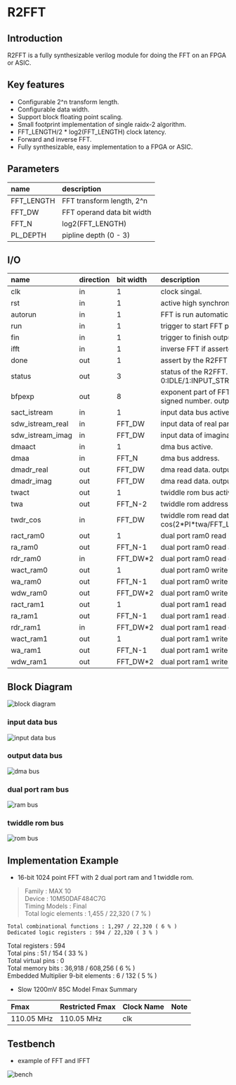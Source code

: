 # R2FFT

## Introduction

R2FFT is a fully synthesizable verilog module for doing the FFT on an FPGA or ASIC.

## Key features

- Configurable 2^n transform length.
- Configurable data width.
- Support block floating point scaling.
- Small footprint implementation of single raidx-2 algorithm.
- FFT_LENGTH/2 \* log2(FFT_LENGTH) clock latency.
- Forward and inverse FFT.
- Fully synthesizable, easy implementation to a FPGA or ASIC.

## Parameters

| name       | description                |
| :--------- | :------------------------- |
| FFT_LENGTH | FFT transform length, 2^n  |
| FFT_DW     | FFT operand data bit width |
| FFT_N      | log2(FFT_LENGTH)           |
| PL_DEPTH   | pipline depth (0 - 3)      |

## I/O

| name             | direction | bit width | description                                                                                              |
| :--------------- | :-------- | :-------- | :------------------------------------------------------------------------------------------------------- |
| clk              | in        | 1         | clock singal.                                                                                            |
| rst              | in        | 1         | active high synchronous reset signal.                                                                    |
| autorun          | in        | 1         | FFT is run automatically if input buffer has filled.                                                     |
| run              | in        | 1         | trigger to start FFT processing.                                                                         |
| fin              | in        | 1         | trigger to finish output and start next FFT frame.                                                       |
| ifft             | in        | 1         | inverse FFT if asserted.                                                                                 |
| done             | out       | 1         | assert by the R2FFT when there is valid data to output.                                                  |
| status           | out       | 3         | status of the R2FFT. 0:IDLE/1:INPUT_STREAM/2:FULL_BUFFER/3:RUN_FFT/4:DONE                                |
| bfpexp           | out       | 8         | exponent part of FFT results by block floating point scaling. signed number. output = dmadr \* 2^bfpexp. |
| sact_istream     | in        | 1         | input data bus active.                                                                                   |
| sdw_istream_real | in        | FFT_DW    | input data of real part. signed number.                                                                  |
| sdw_istream_imag | in        | FFT_DW    | input data of imaginary part. signed number.                                                             |
| dmaact           | in        | 1         | dma bus active.                                                                                          |
| dmaa             | in        | FFT_N     | dma bus address.                                                                                         |
| dmadr_real       | out       | FFT_DW    | dma read data. output of real part. signed number.                                                       |
| dmadr_imag       | out       | FFT_DW    | dma read data. output of imaginary part. signed number.                                                  |
| twact            | out       | 1         | twiddle rom bus active.                                                                                  |
| twa              | out       | FFT_N-2   | twiddle rom address.                                                                                     |
| twdr_cos         | in        | FFT_DW    | twiddle rom read data. return (1<<(FFT_DW-1)) \* cos(2\*PI\*twa/FFT_LENGTH), unsinged number.            |
| ract_ram0        | out       | 1         | dual port ram0 read bus active.                                                                          |
| ra_ram0          | out       | FFT_N-1   | dual port ram0 read address.                                                                             |
| rdr_ram0         | in        | FFT_DW\*2 | dual port ram0 read data.                                                                                |
| wact_ram0        | out       | 1         | dual port ram0 write bus active.                                                                         |
| wa_ram0          | out       | FFT_N-1   | dual port ram0 write address.                                                                            |
| wdw_ram0         | out       | FFT_DW\*2 | dual port ram0 write data.                                                                               |
| ract_ram1        | out       | 1         | dual port ram1 read bus active.                                                                          |
| ra_ram1          | out       | FFT_N-1   | dual port ram1 read address.                                                                             |
| rdr_ram1         | in        | FFT_DW\*2 | dual port ram1 read data.                                                                                |
| wact_ram1        | out       | 1         | dual port ram1 write bus active.                                                                         |
| wa_ram1          | out       | FFT_N-1   | dual port ram1 write bus address.                                                                        |
| wdw_ram1         | out       | FFT_DW\*2 | dual port ram1 write data.                                                                               |

## Block Diagram

![block diagram](doc/diagram/testbenchStructure.png)

### input data bus

![input data bus](doc/diagram/inputTiming.png)

### output data bus

![dma bus](doc/diagram/dmaTiming.png)

### dual port ram bus

![ram bus](doc/diagram/ramTiming.png)

### twiddle rom bus

![rom bus](doc/diagram/twromTiming.png)

## Implementation Example

- 16-bit 1024 point FFT with 2 dual port ram and 1 twiddle rom.

> Family : MAX 10  
> Device : 10M50DAF484C7G  
> Timing Models : Final  
> Total logic elements : 1,455 / 22,320 ( 7 % )

    Total combinational functions : 1,297 / 22,320 ( 6 % )
    Dedicated logic registers : 594 / 22,320 ( 3 % )

Total registers : 594  
Total pins : 51 / 154 ( 33 % )  
Total virtual pins : 0  
Total memory bits : 36,918 / 608,256 ( 6 % )  
Embedded Multiplier 9-bit elements : 6 / 132 ( 5 % )

- Slow 1200mV 85C Model Fmax Summary

| Fmax       | Restricted Fmax | Clock Name | Note |
| :--------- | :-------------- | :--------- | :--- |
| 110.05 MHz | 110.05 MHz      | clk        |      |

## Testbench

- example of FFT and IFFT

![bench](doc/sim_wave.png)

